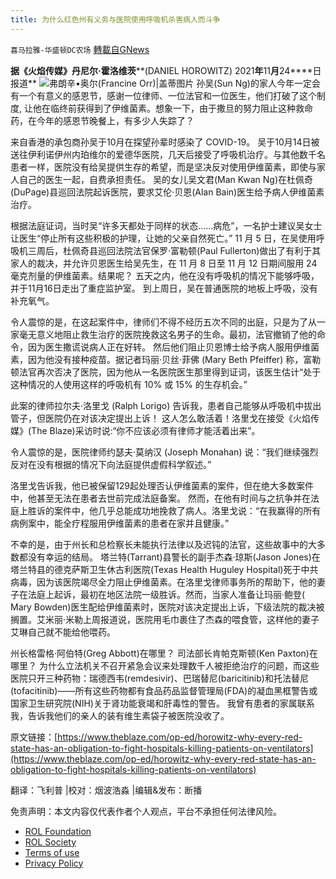 ```yaml
---
title: 为什么红色州有义务与医院使用呼吸机杀害病人而斗争
---
```

`喜马拉雅-华盛顿DC农场` [轉載自GNews](https://gnews.org/zh-hans/1712465/)

**据《火焰传媒》丹尼尔·霍洛维茨****(DANIEL HOROWITZ) 2021****年****11****月****24****日报道**
![](https://assets.gnews.org/wp-content/uploads/2021/12/image002-1.jpg)弗朗辛•奥尔(Francine Orr)|盖蒂图片
孙吴(Sun Ng)的家人今年一定会有一个有意义的感恩节，感谢一位律师、一位法官和一位医生，他们打破了这个制度, 让他在临终前获得到了伊维菌素。想象一下，由于撒旦的努力阻止这种救命药，在今年的感恩节晚餐上，有多少人失踪了？

来自香港的承包商孙吴于10月在探望孙辈时感染了 COVID-19。 吴于10月14日被送往伊利诺伊州内珀维尔的爱德华医院，几天后接受了呼吸机治疗。与其他数千名患者一样，医院没有给吴提供生存的希望，而是坚决反对使用伊维菌素，即使与家人自己的医生一起，自费承担责任。 吴的女儿吴文君(Man Kwan Ng)在杜佩奇(DuPage)县巡回法院起诉医院，要求艾伦·贝恩(Alan Bain)医生给予病人伊维菌素治疗。

根据法庭证词，当时吴“许多天都处于同样的状态……病危”，一名护士建议吴女士让医生“停止所有这些积极的护理，让她的父亲自然死亡。” 11 月 5 日，在吴使用呼吸机三周后，杜佩奇县巡回法院法官保罗·富勒顿(Paul Fullerton)做出了有利于其家人的裁决，并允许贝恩医生给吴先生，在 11 月 8 日至 11 月 12 日期间服用 24 毫克剂量的伊维菌素。结果呢？ 五天之内，他在没有呼吸机的情况下能够呼吸，并于11月16日走出了重症监护室。 到上周日，吴在普通医院的地板上呼吸，没有补充氧气。

令人震惊的是，在这起案件中，律师们不得不经历五次不同的出庭，只是为了从一家毫无意义地阻止救生治疗的医院挽救这名男子的生命。最初，法官撤销了他的命令，因为医生撒谎说病人正在好转。 然后他们阻止贝恩博士给予病人服用伊维菌素，因为他没有接种疫苗。据记者玛丽·贝丝·菲佛 (Mary Beth Pfeiffer) 称，富勒顿法官再次否决了医院，因为他从一名医院医生那里得到证词，该医生估计“处于这种情况的人使用这样的呼吸机有 10% 或 15% 的生存机会。”

此案的律师拉尔夫·洛里戈 (Ralph Lorigo) 告诉我，患者自己能够从呼吸机中拔出管子，但医院仍在对该决定提出上诉！ 这人怎么敢活着！洛里戈在接受《火焰传媒》(The Blaze)采访时说:“你不应该必须有律师才能活着出来”。

令人震惊的是，医院律师约瑟夫·莫纳汉 (Joseph Monahan) 说：“我们继续强烈反对在没有根据的情况下向法庭提供虚假科学叙述。”

洛里戈告诉我，他已被保留129起处理否认伊维菌素的案件，但在绝大多数案件中，他甚至无法在患者去世前完成法庭备案。 然而，在他有时间与之抗争并在法庭上胜诉的案件中，他几乎总能成功地挽救了病人。洛里戈说：“在我赢得的所有病例案中，能全疗程服用伊维菌素的患者在家并且健康。”

不幸的是，由于州长和总检察长未能执行法律以及迟钝的法官，这些故事中的大多数都没有幸运的结局。 塔兰特(Tarrant)县警长的副手杰森·琼斯(Jason Jones)在塔兰特县的德克萨斯卫生休古利医院(Texas Health Huguley Hospital)死于中共病毒，因为该医院竭尽全力阻止伊维菌素。在洛里戈律师事务所的帮助下，他的妻子在法庭上起诉，最初在地区法院一级胜诉。然而，当家人准备让玛丽·鲍登( Mary Bowden)医生配给伊维菌素时，医院对该决定提出上诉，下级法院的裁决被搁置。艾米丽·米勒上周报道说，医院用毛巾裹住了杰森的喂食管，这样他的妻子艾琳自己就不能给他喂药。

州长格雷格·阿伯特(Greg Abbott)在哪里？ 司法部长肯帕克斯顿(Ken Paxton)在哪里？ 为什么立法机关不召开紧急会议来处理数千人被拒绝治疗的问题，而这些医院只开三种药物：瑞德西韦(remdesivir)、巴瑞替尼(baricitinib)和托法替尼(tofacitinib)——所有这些药物都有食品药品监督管理局(FDA)的凝血黑框警告或国家卫生研究院(NIH)关于肾功能衰竭和肝毒性的警告。 我曾有患者的家属联系我，告诉我他们的亲人的装有维生素袋子被医院没收了。

原文链接：[https://www.theblaze.com/op-ed/horowitz-why-every-red-state-has-an-obligation-to-fight-hospitals-killing-patients-on-ventilators](https://www.theblaze.com/op-ed/horowitz-why-every-red-state-has-an-obligation-to-fight-hospitals-killing-patients-on-ventilators)

翻译：飞利普 |校对：烟波浩淼 |编辑&发布：断播

 

免责声明：本文内容仅代表作者个人观点，平台不承担任何法律风险。

- [ROL Foundation](https://rolfoundation.org/)
- [ROL Society](https://rolsociety.org/)
- [Terms of use](https://gnews.org/terms-of-use-3/)
- [Privacy Policy](https://gnews.org/privacy-policy/)
